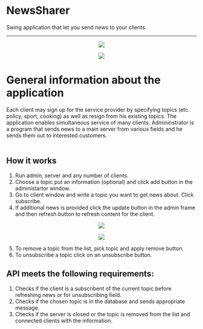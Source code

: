 # NewsSharer
Swing application that let you send news to your clients.

__________________________________________________________________________________________________________________

<p align="center">
  <img src=https://user-images.githubusercontent.com/74014874/166149786-f415e370-72d8-4418-bd97-ce9a750ba58c.png
   >
</p>

<p align="center">
  <img src=https://user-images.githubusercontent.com/74014874/166149828-b7504074-6293-427c-be71-e307e4c550c2.png
   >
</p>


# General information about the application
Each client may sign up for the service provider by specifying topics (etc. policy, sport, cooking) as well as resign from his existing topics. The application enables simultaneous service of many clients. Admininstrator is a program that sends news to a main server from various fields and he sends them out to interested customers. 
<br />
<br />

## How it works

  1. Run admin, server and any number of clients.
  2. Choose a topic put an information (optional) and click add button in the administartor window.
  3. Go to client window and write a topic you want to get news about. Click subscribe.
  4. If additional news is provided click the update button in the admin frame and then refresh button to refresh content for the client.
<p align="center">
  <img src=https://user-images.githubusercontent.com/74014874/166154860-8357312e-e5a4-409d-8031-052e0ffc6700.png
   >
</p>
<p align="center">
  <img src=https://user-images.githubusercontent.com/74014874/166154892-ad6c42a6-3f14-4abb-af6a-ac3b84918d82.png
   >
</p>

  5. To remove a topic from the list, pick topic and apply remove button.
  6. To unsubscribe a topic click on an unsubscribe button.

 ## API meets the following requirements:
  1. Checks if the client is a subscribent of the current topic before refreshing news or for unsubscribing field.
  2. Checks if the chosen topic is in the database and sends appropriate message.
  3. Checks if the server is closed or the topic is removed from the list and connected clients with the information.
